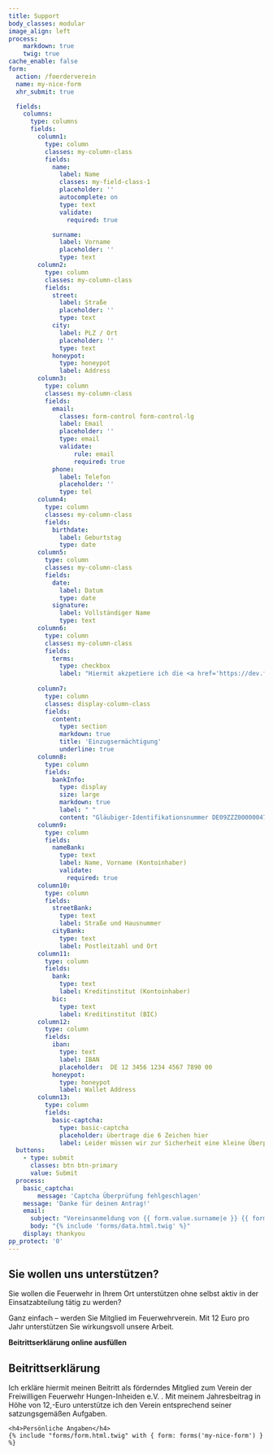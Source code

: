 ```yaml
---
title: Support
body_classes: modular
image_align: left
process:
    markdown: true
    twig: true
cache_enable: false
form:
  action: /foerderverein
  name: my-nice-form
  xhr_submit: true

  fields:
    columns:
      type: columns
      fields:
        column1:
          type: column
          classes: my-column-class
          fields:
            name:
              label: Name
              classes: my-field-class-1
              placeholder: ''
              autocomplete: on
              type: text
              validate:
                required: true

            surname:
              label: Vorname
              placeholder: ''
              type: text
        column2:
          type: column
          classes: my-column-class
          fields:
            street:
              label: Straße
              placeholder: ''
              type: text
            city:
              label: PLZ / Ort
              placeholder: ''
              type: text
            honeypot:
              type: honeypot
              label: Address  
        column3:
          type: column
          classes: my-column-class
          fields:
            email:
              classes: form-control form-control-lg
              label: Email
              placeholder: ''
              type: email
              validate:
                  rule: email
                  required: true
            phone:
              label: Telefon
              placeholder: ''
              type: tel
        column4:
          type: column
          classes: my-column-class
          fields:
            birthdate:
              label: Geburtstag
              type: date
        column5:
          type: column
          classes: my-column-class
          fields:
            date:
              label: Datum
              type: date
            signature:
              label: Vollständiger Name
              type: text
        column6:
          type: column
          classes: my-column-class
          fields:
            terms:
              type: checkbox
              label: "Hiermit akzpetiere ich die <a href='https://dev.ff-inheiden.de/impressum/'>Datenschutzvereinbarung</a>"
            
        column7:
          type: column
          classes: display-column-class
          fields:
            content:
              type: section
              markdown: true
              title: 'Einzugsermächtigung'
              underline: true
        column8:
          type: column
          fields:
            bankInfo:
              type: display
              size: large
              markdown: true
              label: " "
              content: "Gläubiger-Identifikationsnummer DE09ZZZ00000047531\n\n Mandatsreferenz WIRD SEPARAT MITGETEILT \n\n **SEPA-Lastschriftmandat**\n\n Ich / Wir ermächtige/n den Verein der Freiwilligen Feuerwehr Hungen-Inheiden e.V., Zahlungen von meinem / unserem Konto mittels Lastschrift einzuziehen. Zugleich weise/n ich / wir mein / unser Kreditinstitut an, die vom Verein der Freiwilligen Feuerwehr Hungen-Inheiden e.V. auf mein / unser Konto gezogenen Lastschriften einzulösen. Hinweis: Ich kann / Wir können innerhalb von acht Wochen, beginnend mit dem Belastungsdatum, die Erstattung des belasteten Betrages verlangen. Es gelten dabei die mit meinem / unserem Kreditinstitut vereinbarten Bedingungen"
        column9:
          type: column
          fields:
            nameBank:
              type: text
              label: Name, Vorname (Kontoinhaber)
              validate:
                required: true
        column10:
          type: column
          fields:
            streetBank:
              type: text
              label: Straße und Hausnummer
            cityBank:
              type: text
              label: Postleitzahl und Ort
        column11:
          type: column
          fields:
            bank:
              type: text
              label: Kreditinstitut (Kontoinhaber)
            bic:
              type: text
              label: Kreditinstitut (BIC)
        column12:
          type: column
          fields:
            iban:
              type: text
              label: IBAN
              placeholder:  DE 12 3456 1234 4567 7890 00
            honeypot:
              type: honeypot
              label: Wallet Address
        column13:
          type: column
          fields:
            basic-captcha:
              type: basic-captcha
              placeholder: übertrage die 6 Zeichen hier
              label: Leider müssen wir zur Sicherheit eine kleine Überprüfung machen
  buttons:
    - type: submit
      classes: btn btn-primary
      value: Submit
  process:
    basic_captcha: 
        message: 'Captcha Überprüfung fehlgeschlagen'
    message: 'Danke für deinen Antrag!'
    email:
      subject: "Vereinsanmeldung von {{ form.value.surname|e }} {{ form.value.name|e }}"
      body: "{% include 'forms/data.html.twig' %}"
    display: thankyou
pp_protect: '0'
---
```


## Sie wollen uns unterstützen?

Sie wollen die Feuerwehr in Ihrem Ort unterstützen ohne selbst aktiv in der Einsatzabteilung tätig zu werden?

Ganz einfach – werden Sie Mitglied im Feuerwehrverein. Mit 12 Euro pro Jahr unterstützen Sie wirkungsvoll unsere
Arbeit.  


<div class="accordion form-accordion">
  <input type="checkbox" id="accordion-1" name="accordion-checkbox" hidden>
  <label class="accordion-header" for="accordion-1">
   <i class="fa-solid fa-circle-arrow-right fa-2x mr-1"></i> <strong>Beitrittserklärung online ausfüllen</strong>
  </label>
  <div class="accordion-body">
        <h2>Beitrittserklärung  </h2>
        <span>Ich erkläre hiermit meinen Beitritt als förderndes Mitglied zum Verein der Freiwilligen Feuerwehr Hungen-Inheiden e.V. . Mit meinem Jahresbeitrag in Höhe von 12,-Euro unterstütze ich den Verein entsprechend seiner satzungsgemäßen Aufgaben.</span>
    
    <h4>Persönliche Angaben</h4>
    {% include "forms/form.html.twig" with { form: forms('my-nice-form') } %}
    
  </div>

</div>
 
<script>
    document.querySelectorAll('.accordion-header').forEach(header => {
      header.addEventListener('click', function () {
        const body = this.nextElementSibling;
        body.classList.toggle('open');

        const icon = this.querySelector('i');
        icon.classList.toggle('rotate');
      });
    });
  </script>
